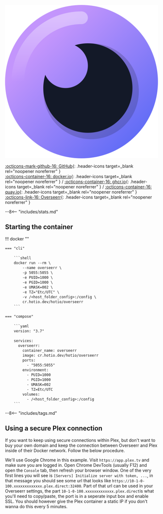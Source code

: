 <div class="image-logo"><img src="/img/image-logos/overseerr.svg" alt="logo"></div>

[:octicons-mark-github-16: GitHub](https://github.com/hotio/overseerr){: .header-icons target=_blank rel="noopener noreferrer" }  
[:octicons-container-16: docker.io](https://hub.docker.com/r/hotio/overseerr){: .header-icons target=_blank rel="noopener noreferrer" }
 / [:octicons-container-16: ghcr.io](https://github.com/orgs/hotio/packages/container/package/overseerr){: .header-icons target=_blank rel="noopener noreferrer" }
 / [:octicons-container-16: quay.io](https://quay.io/repository/hotio/overseerr){: .header-icons target=_blank rel="noopener noreferrer" }  
[:octicons-link-16: Overseerr](https://github.com/sct/overseerr){: .header-icons target=_blank rel="noopener noreferrer" }  

--8<-- "includes/stats.md"

## Starting the container

!!! docker ""

    === "cli"

        ```shell
        docker run --rm \
            --name overseerr \
            -p 5055:5055 \
            -e PUID=1000 \
            -e PGID=1000 \
            -e UMASK=002 \
            -e TZ="Etc/UTC" \
            -v /<host_folder_config>:/config \
            cr.hotio.dev/hotio/overseerr
        ```

    === "compose"

        ```yaml
        version: "3.7"

        services:
          overseerr:
            container_name: overseerr
            image: cr.hotio.dev/hotio/overseerr
            ports:
              - "5055:5055"
            environment:
              - PUID=1000
              - PGID=1000
              - UMASK=002
              - TZ=Etc/UTC
            volumes:
              - /<host_folder_config>:/config
        ```

--8<-- "includes/tags.md"

## Using a secure Plex connection

If you want to keep using secure connections within Plex, but don't want to buy your own domain and keep the connection between Overseerr and Plex inside of their Docker network. Follow the below procedure.

We'll use Google Chrome in this example. Visit `https://app.plex.tv` and make sure you are logged in. Open Chrome DevTools (usually F12) and open the `Console` tab, then refresh your browser window. One of the very first lines you will see is `[Servers] Initialize server with token, ...`, in that message you should see some url that looks like `https://10-1-0-100.xxxxxxxxxxxxx.plex.direct:32400`. Part of that url can be used in your Overseerr settings, the part `10-1-0-100.xxxxxxxxxxxxx.plex.direct`is what you'll need to copy/paste, the port is in a seperate input box and enable SSL. You should however give the Plex container a static IP if you don't wanna do this every 5 minutes.
